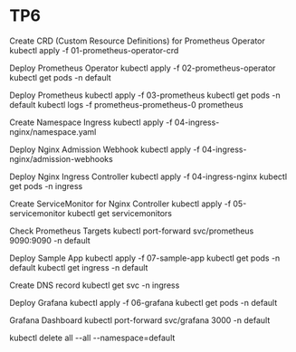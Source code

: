 # TP6

Create CRD (Custom Resource Definitions) for Prometheus Operator
kubectl apply -f 01-prometheus-operator-crd

Deploy Prometheus Operator
kubectl apply -f 02-prometheus-operator
kubectl get pods -n default

Deploy Prometheus
kubectl apply -f 03-prometheus
kubectl get pods -n default
kubectl logs -f prometheus-prometheus-0 prometheus

Create Namespace Ingress
kubectl apply -f 04-ingress-nginx/namespace.yaml

Deploy Nginx Admission Webhook
kubectl apply -f 04-ingress-nginx/admission-webhooks

Deploy Nginx Ingress Controller
kubectl apply -f 04-ingress-nginx
kubectl get pods -n ingress

Create ServiceMonitor for Nginx Controller
kubectl apply -f 05-servicemonitor
kubectl get servicemonitors

Check Prometheus Targets
kubectl port-forward svc/prometheus 9090:9090 -n default

Deploy Sample App
kubectl apply -f 07-sample-app
kubectl get pods -n default
kubectl get ingress -n default

Create DNS record
kubectl get svc -n ingress

Deploy Grafana
kubectl apply -f 06-grafana
kubectl get pods -n default

Grafana Dashboard
kubectl port-forward svc/grafana 3000 -n default

kubectl delete all --all --namespace=default
